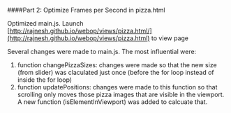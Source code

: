 ####Part 2: Optimize Frames per Second in pizza.html

Optimized main.js. Launch [http://rajnesh.github.io/webop/views/pizza.html/](http://rajnesh.github.io/webop/views/pizza.html) to view page

Several changes were made to main.js. The most influential were:

1. function changePizzaSizes: changes were made so that the new size (from slider) was claculated just once (before the for loop instead of inside the for loop)
2. function updatePositions: changes were made to this function so that scrolling only moves those pizza images that are visible in the viewport. A new function (isElementInViewport) was added to calcuate that.